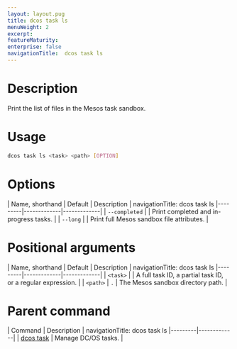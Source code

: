 ```yaml
---
layout: layout.pug
title: dcos task ls
menuWeight: 2
excerpt:
featureMaturity:
enterprise: false
navigationTitle:  dcos task ls
---
```


<!-- This source repo for this topic is https://github.com/dcos/dcos-docs -->


# Description
Print the list of files in the Mesos task sandbox.

# Usage

```bash
dcos task ls <task> <path> [OPTION]
```

# Options

| Name, shorthand | Default | Description |
navigationTitle:  dcos task ls
|---------|-------------|-------------|
| `--completed`   |             | Print completed and in-progress tasks. |
| `--long`   |             |  Print full Mesos sandbox file attributes. |

# Positional arguments

| Name, shorthand | Default | Description |
navigationTitle:  dcos task ls
|---------|-------------|-------------|
| `<task>`   |             |  A full task ID, a partial task ID, or a regular expression. |
| `<path>`   |     `.`      |  The Mesos sandbox directory path. |

# Parent command

| Command | Description |
navigationTitle:  dcos task ls
|---------|-------------|
| [dcos task](/docs/1.10/cli/command-reference/dcos-task/)   | Manage DC/OS tasks. |  
